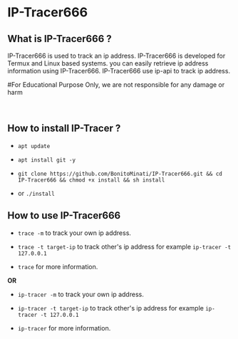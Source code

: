 # IP-Tracer666 

## What is IP-Tracer666 ?

IP-Tracer666 is used to track an ip address. IP-Tracer666 is developed for Termux and Linux based systems. you can easily retrieve ip address information using IP-Tracer666. IP-Tracer666 use ip-api to track ip address.

#For Educational Purpose Only, we are not responsible for any damage or harm

<p align="center">
<img width="47%" Photo="Photo/01.jpg"/>
<img width="40%" Photo="Photo/02.jpg"/>
</p>

## How to install IP-Tracer ?

* `apt update`

* `apt install git -y`

* `git clone https://github.com/BonitoMinati/IP-Tracer666.git && cd IP-Tracer666 && chmod +x install && sh install`

* or `./install`


## How to use IP-Tracer666

* `trace -m` to track your own ip address.

* `trace -t target-ip` to track other's ip address for example `ip-tracer -t 127.0.0.1`

* `trace` for more information.

**OR**

* `ip-tracer -m` to track your own ip address.

* `ip-tracer -t target-ip` to track other's ip address for example `ip-tracer -t 127.0.0.1`

* `ip-tracer` for more information.


